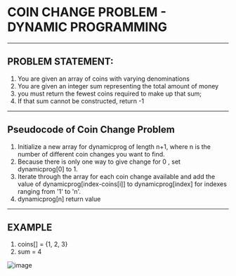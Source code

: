# COIN CHANGE PROBLEM - DYNAMIC PROGRAMMING

---------------------------

## PROBLEM STATEMENT:

1. You are given an array of coins with varying denominations 
2. You are given an integer sum representing the total amount of money
3. you must return the fewest coins required to make up that sum; 
4. If that sum cannot be constructed, return -1

--------------------

## Pseudocode of Coin Change Problem



1. Initialize a new array for dynamicprog of length n+1, where n is the number of different coin changes you want to find.
2. Because there is only one way to give change for 0 , set dynamicprog[0] to 1.
3. Iterate through the array for each coin change available and add the value of dynamicprog[index-coins[i]] to dynamicprog[index] for indexes ranging from '1' to 'n'.
4. dynamicprog[n] return value


-----------------------

## EXAMPLE 

1. coins[] = {1, 2, 3}
2. sum = 4


![image](https://user-images.githubusercontent.com/80255503/161480635-8a301b11-e9eb-4ca9-aa6c-56c353a887b0.png)

